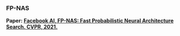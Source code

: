 ### FP-NAS

**Paper: [Facebook AI, FP-NAS: Fast Probabilistic Neural Architecture Search. CVPR, 2021.](https://openaccess.thecvf.com/content/CVPR2021/html/Yan_FP-NAS_Fast_Probabilistic_Neural_Architecture_Search_CVPR_2021_paper.html)**

